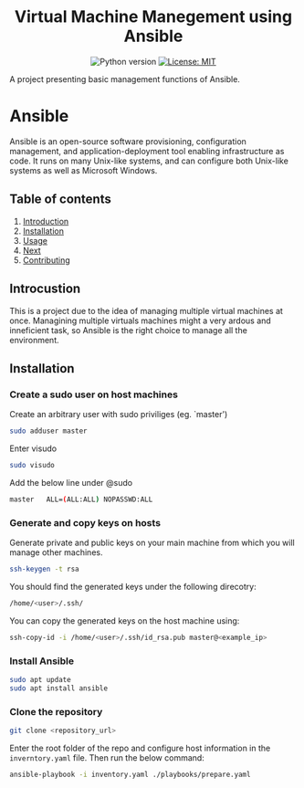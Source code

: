 <h1 align="center">Virtual Machine Manegement using Ansible</h1>
<div align="center">

![Python version](https://img.shields.io/badge/python-2.7.14+-blue.svg)
[![License: MIT](https://img.shields.io/badge/License-MIT-yellow.svg)](https://opensource.org/licenses/MIT)

</div>

A project presenting basic management functions of Ansible.

# Ansible

Ansible is an open-source software provisioning, configuration management, and application-deployment tool enabling infrastructure as code. 
It runs on many Unix-like systems, and can configure both Unix-like systems as well as Microsoft Windows.


## Table of contents

1. [Introduction](#introduction)
1. [Installation](#installation)
1. [Usage](#usage)
1. [Next](#next)
1. [Contributing](#contributing)

## Introcustion
This is a project due to the idea of managing multiple virtual machines at once. Managining multiple virtuals machines might a very ardous and inneficient task, 
so Ansible is the right choice to manage all the environment.

## Installation

### Create a sudo user on host machines
Create an arbitrary user with sudo priviliges (eg. `master')

```bash
sudo adduser master
```

Enter visudo

```bash
sudo visudo
```

Add the below line under @sudo

```bash
master   ALL=(ALL:ALL) NOPASSWD:ALL
```


### Generate and copy keys on hosts
Generate private and public keys on your main machine from which you will manage other machines.

```bash
ssh-keygen -t rsa
```

You should find the generated keys under the following direcotry:

```bash
/home/<user>/.ssh/
```

You can copy the generated keys on the host machine using:
```bash
ssh-copy-id -i /home/<user>/.ssh/id_rsa.pub master@<example_ip>
```

### Install Ansible
```bash
sudo apt update
sudo apt install ansible
```

### Clone the repository
```bash
git clone <repository_url>
```

Enter the root folder of the repo and configure host information in the `inverntory.yaml` file.
Then run the below command:

```bash
ansible-playbook -i inventory.yaml ./playbooks/prepare.yaml
```

